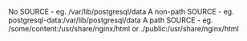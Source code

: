 <!-- specifying volumes -->
No SOURCE - eg. /var/lib/postgresql/data
A non-path SOURCE - eg. postgresql-data:/var/lib/postgresql/data
A path SOURCE - eg. /some/content:/usr/share/nginx/html or ./public:/usr/share/nginx/html